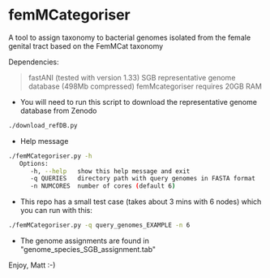 # femMCategoriser
A tool to assign taxonomy to bacterial genomes isolated from the female genital tract based on the FemMCat taxonomy

Dependencies:
>fastANI (tested with version 1.33)
>SGB representative genome database (498Mb compressed)
>femMcategoriser requires 20GB RAM

* You will need to run this script to download the representative genome database from Zenodo
~~~Bash
./download_refDB.py
~~~

* Help message
~~~Bash
./femMCategoriser.py -h
   Options:
      -h, --help   show this help message and exit
      -q QUERIES   directory path with query genomes in FASTA format
      -n NUMCORES  number of cores (default 6)
~~~

* This repo has a small test case (takes about 3 mins with 6 nodes) which you can run with this:

~~~Bash
./femMCategoriser.py -q query_genomes_EXAMPLE -n 6
~~~

* The genome assignments are found in "genome_species_SGB_assignment.tab"

Enjoy, Matt :-)
